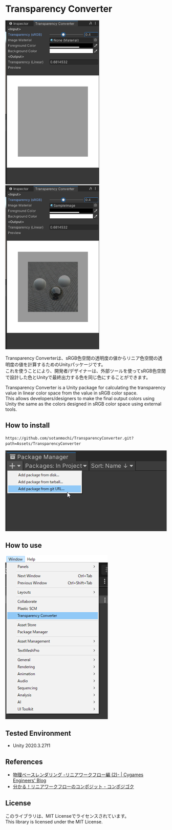 # Transparency Converter

<img src="./Documentation~/TransparencyConverter01.png" height="512">
<img src="./Documentation~/TransparencyConverter02.png" height="512">

Transparency Converterは、sRGB色空間の透明度の値からリニア色空間の透明度の値を計算するためのUnityパッケージです。  
これを使うことにより、開発者/デザイナーは、外部ツールを使ってsRGB色空間で設計した色とUnityで最終出力する色を同じ色にすることができます。

Transparency Converter is a Unity package for calculating the transparency value in linear color space from the value in sRGB color space.  
This allows developers/designers to make the final output colors using Unity the same as the colors designed in sRGB color space using external tools.

## How to install

`
https://github.com/sotanmochi/TransparencyConverter.git?path=Assets/TransparencyConverter
`

<img src="./Documentation~/HowToInstall.png">

## How to use

<img src="./Documentation~/HowToUse.png" height="512">

## Tested Environment
- Unity 2020.3.27f1

## References
- [物理ベースレンダリング -リニアワークフロー編 (2)- | Cygames Engineers' Blog](https://tech.cygames.co.jp/archives/2339/)
- [分かる！リニアワークフローのコンポジット - コンポジゴク](http://compojigoku.blog.fc2.com/blog-entry-26.html)

## License
このライブラリは、MIT Licenseでライセンスされています。  
This library is licensed under the MIT License.
